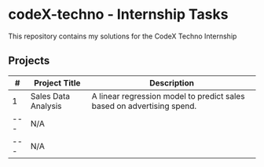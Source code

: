 # codeX-techno - Internship Tasks

This repository contains my solutions for the CodeX Techno Internship

## Projects 

| # |     Project Title  |                             Description                              | 
|---| -------------------| ---------------------------------------------------------------------|
| 1 | Sales Data Analysis| A linear regression model to predict sales based on advertising spend.
|---| N/A 
|---| N/A
